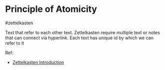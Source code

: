 # Principle of Atomicity
#zettelkasten 

Text that refer to each other text. Zettelkasten require multiple text or notes that can connect via hyperlink. 
Each text has unique id by which we can refer to it

Ref:
- [Zettelkasten Introduction](https://zettelkasten.de/introduction/)